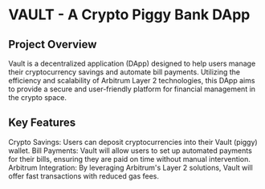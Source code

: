# VAULT - A Crypto Piggy Bank DApp

## Project Overview

Vault is a decentralized application (DApp) designed to help users manage their cryptocurrency savings and automate bill payments. Utilizing the efficiency and scalability of Arbitrum Layer 2 technologies, this DApp aims to provide a secure and user-friendly platform for financial management in the crypto space.

## Key Features

Crypto Savings: Users can deposit cryptocurrencies into their Vault (piggy) wallet.
Bill Payments: Vault will allow users to set up automated payments for their bills, ensuring they are paid on time without manual intervention.
Arbitrum Integration: By leveraging Arbitrum's Layer 2 solutions, Vault will offer fast transactions with reduced gas fees.
